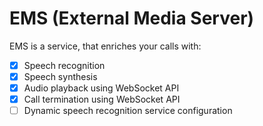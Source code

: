 # EMS (External Media Server)
EMS is a service, that enriches your calls with:
* [x] Speech recognition
* [x] Speech synthesis
* [x] Audio playback using WebSocket API
* [x] Call termination using WebSocket API
* [ ] Dynamic speech recognition service configuration
